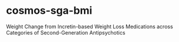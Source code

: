# cosmos-sga-bmi
Weight Change from Incretin-based Weight Loss Medications across Categories of Second-Generation Antipsychotics

